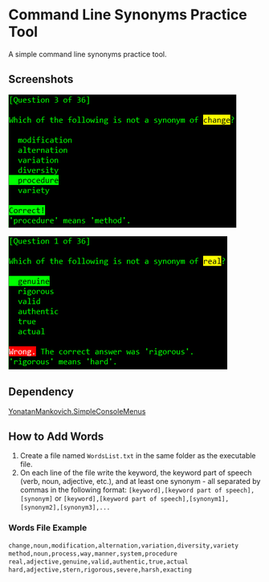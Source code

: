 # Command Line Synonyms Practice Tool

A simple command line synonyms practice tool.

## Screenshots

![Correct Answer Screenshot](media/screenshot1.png)

![Wrong Answer Screenshot](media/screenshot2.png)

## Dependency

[YonatanMankovich.SimpleConsoleMenus](https://github.com/yonimn2000/simple-console-menus)

## How to Add Words

1. Create a file named `WordsList.txt` in the same folder as the executable file.
2. On each line of the file write the keyword, the keyword part of speech (verb, noun, adjective, etc.), and at least one synonym - all separated by commas in the following format: `[keyword],[keyword part of speech],[synonym]` or `[keyword],[keyword part of speech],[synonym1],[synonym2],[synonym3],...`

### Words File Example
```CSV
change,noun,modification,alternation,variation,diversity,variety
method,noun,process,way,manner,system,procedure
real,adjective,genuine,valid,authentic,true,actual
hard,adjective,stern,rigorous,severe,harsh,exacting
```